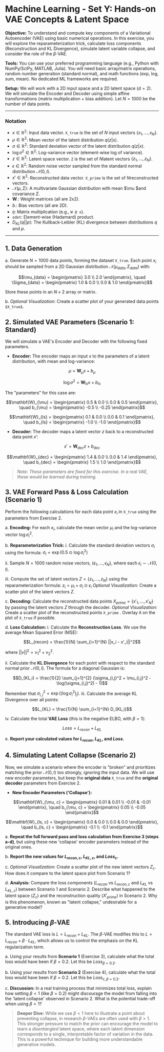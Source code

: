 # Machine Learning - Set Y: Hands-on VAE Concepts & Latent Space

**Objective:** To understand and compute key components of a Variational Autoencoder (VAE) using basic numerical operations. In this exercise, you will explore the reparameterization trick, calculate loss components (Reconstruction and KL Divergence), simulate latent variable collapse, and consider the role of the $\beta$-VAE.

**Tools:** You can use your preferred programming language (e.g., Python with NumPy/SciPy, MATLAB, Julia). You will need basic array/matrix operations, random number generation (standard normal), and math functions (exp, log, sum, mean). No dedicated ML frameworks are required.

**Setup:** We will work with a 2D input space and a 2D latent space ($d=2$). We will simulate the Encoder and Decoder using simple affine transformations (matrix multiplication + bias addition). Let $N=1000$ be the number of data points.

---

### **Notation**

*   $x \in \mathbb{R}^2$: Input data vector. `X_true` is the set of $N$ input vectors $\{x_1, ..., x_N \}$.
*   $\mu \in \mathbb{R}^2$: Mean vector of the latent distribution $q(z|x)$.
*   $\sigma \in \mathbb{R}^2$: Standard deviation vector of the latent distribution $q(z|x)$.
*   $\log \sigma^2 \in \mathbb{R}^2$: Log-variance vector (element-wise log of variance).
*   $z \in \mathbb{R}^2$: Latent space vector. `Z` is the set of $N$latent vectors $\{z_1, ..., z_N\}$.
*   $\epsilon \in \mathbb{R}^2$: Random noise vector sampled from the standard normal distribution $\mathcal{N}(0, I)$.
*   $x' \in \mathbb{R}^2$: Reconstructed data vector. `X_prime` is the set of $N$reconstructed vectors.
*   $\mathcal{N}(\mu, \Sigma)$: A multivariate Gaussian distribution with mean $\mu $and covariance $\Sigma$.
*   $\mathbf{W}_{\cdot}$: Weight matrices (all are 2x2).
*   $b_{\cdot}$: Bias vectors (all are 2D).
*   `@`: Matrix multiplication (e.g., `W @ x`).
*   `odot`: Element-wise (Hadamard) product.
*   $D_{KL}(q || p)$: The Kullback-Leibler (KL) divergence between distributions $q$ and $p$.

---

## 1. Data Generation

a. Generate $N=1000$ data points, forming the dataset `X_true`. Each point $x_i$ should be sampled from a 2D Gaussian distribution $\mathcal{N}(\mu_{data}, \Sigma_{data})$ with:
```math
\mu_{data} = \begin{pmatrix} 3.0 \\ 2.0 \end{pmatrix}, \quad \Sigma_{data} = \begin{pmatrix} 1.0 & 0.0 \\ 0.0 & 1.0 \end{pmatrix}
```
   Store these points in an $N \times 2$ array or matrix.

b. *Optional Visualization:* Create a scatter plot of your generated data points `$X_true$`.

## 2. Simulated VAE Parameters (Scenario 1: Standard)

We will simulate a VAE's Encoder and Decoder with the following fixed parameters.

*   **Encoder:** The encoder maps an input $x$ to the parameters of a latent distribution, with mean and log-variance:
   
```math
\mu = \mathbf{W}_{\mu} x + b_{\mu}
```
   
```math
    \log \sigma^2 = \mathbf{W}_{ls} x + b_{ls}
```
The "parameters" for this case are:
    
```math
\mathbf{W}_{\mu} = \begin{pmatrix} 0.5 & 0.0 \\ 0.0 & 0.5 \end{pmatrix}, \quad b_{\mu} = \begin{pmatrix} -0.5 \\ -0.25 \end{pmatrix}
```
```math
\mathbf{W}_{ls} = \begin{pmatrix} 0.1 & 0.0 \\ 0.0 & 0.1 \end{pmatrix}, \quad b_{ls} = \begin{pmatrix} -1.0 \\ -1.0 \end{pmatrix}
```

*   **Decoder:** The decoder maps a latent vector $z$ back to a reconstructed data point $x'$:
```math
x' = \mathbf{W}_{dec} z + b_{dec}
```

```math
\mathbf{W}_{dec} = \begin{pmatrix} 1.4 & 0.0 \\ 0.0 & 1.4 \end{pmatrix}, \quad b_{dec} = \begin{pmatrix} 1.5 \\ 1.0 \end{pmatrix}
```

> *Note: These parameters are fixed for this exercise. In a real VAE, these would be learned during training.*

## 3. VAE Forward Pass & Loss Calculation (Scenario 1)

Perform the following calculations for each data point $x_i$ in `X_true` using the parameters from Exercise 2.

a. **Encoding:** For each $x_i$, calculate the mean vector $\mu_i$ and the log-variance vector $\log \sigma^2_i$.

b. **Reparameterization Trick:**
   i.  Calculate the standard deviation vectors $\sigma_i$ using the formula:
       $\sigma_i = \exp(0.5 \odot \log \sigma^2_i)$

   ii. Sample $N=1000$ random noise vectors, $\{\epsilon_1, ..., \epsilon_N\}$, where each $\epsilon_i \sim \mathcal{N}(0, I)$.

   iii. Compute the set of latent vectors $Z = \{z_1, ..., z_N\}$ using the reparameterization formula: $z_i = \mu_i + \sigma_i \odot \epsilon_i$
   *Optional Visualization:* Create a scatter plot of the latent vectors $Z$.

c. **Decoding:** Calculate the reconstructed data points $X_{prime} = \{x'_1, ..., x'_N\}$ by passing the latent vectors $Z$ through the decoder.
   *Optional Visualization:* Create a scatter plot of the reconstructed points `X_prime` . Overlay it on the plot of `X_true` if possible.

d. **Loss Calculation:**
   i.  Calculate the **Reconstruction Loss**. We use the average Mean Squared Error (MSE):

```math
L_{recon} = \frac{1}{N} \sum_{i=1}^{N} ||x_i - x'_i||^2
```
      
where $||v||^2 = v_1^2 + v_2^2$.

   ii. Calculate the **KL Divergence** for each point with respect to the standard normal prior $\mathcal{N}(0, I)$. The formula for a diagonal Gaussian is:

```math
D_{KL,i} = \frac{1}{2} \sum_{j=1}^{2} (\sigma_{i,j}^2 + \mu_{i,j}^2 - \log(\sigma_{i,j}^2) - 1)
```

Remember that $\sigma_{i,j}^2 = \exp((\log \sigma^2_i)_j)$.
   iii. Calculate the average KL Divergence over all points:

```math
L_{KL} = \frac{1}{N} \sum_{i=1}^{N} D_{KL,i}
```
       
   iv. Calculate the total **VAE Loss** (this is the negative ELBO, with $\beta=1$):
```math
Loss = L_{recon} + L_{KL}
```

e. **Report your calculated values for $L_{recon}$, $L_{KL}$, and $Loss$.**

## 4. Simulating Latent Collapse (Scenario 2)

Now, we simulate a scenario where the encoder is "broken" and prioritizes matching the prior $\mathcal{N}(0, I)$ too strongly, ignoring the input data. We will use new encoder parameters, but keep the **original data** `X_true` and the **original decoder** parameters from Exercise 2.

*   **New Encoder Parameters ('Collapse'):**
```math
\mathbf{W}_{\mu, c} = \begin{pmatrix} 0.01 & 0.01 \\ -0.01 & -0.01 \end{pmatrix}, \quad b_{\mu, c} = \begin{pmatrix} 0.05 \\ -0.05 \end{pmatrix}
```
```math
\mathbf{W}_{ls, c} = \begin{pmatrix} 0.0 & 0.0 \\ 0.0 & 0.0 \end{pmatrix}, \quad b_{ls, c} = \begin{pmatrix} -0.1 \\ -0.1 \end{pmatrix}
```

a. **Repeat the full forward pass and loss calculation from Exercise 3 (steps a-d)**, but using these new 'collapse' encoder parameters instead of the original ones.

b. **Report the new values for $L_{recon, c}$, $L_{KL, c}$, and $Loss_c$.**

c. *Optional Visualization:* Create a scatter plot of the new latent vectors $Z_c$. How does it compare to the latent space plot from Scenario 1?

d. **Analysis:** Compare the loss components ($L_{recon}$ vs $L_{recon, c}$ and $L_{KL}$ vs $L_{KL, c}$) between Scenario 1 and Scenario 2. Describe what happened to the latent space ($Z_c$) and the reconstruction quality ($X'_{prime}$) in Scenario 2. Why is this phenomenon, known as "latent collapse," undesirable for a generative model?

## 5. Introducing $\beta$-VAE

The standard VAE loss is $L = L_{recon} + L_{KL}$. The $\beta$-VAE modifies this to $L = L_{recon} + \beta \cdot L_{KL}$, which allows us to control the emphasis on the KL regularization term.

a. Using your results from **Scenario 1** (Exercise 3), calculate what the total loss would have been if $\beta = 0.2$. Let this be $Loss_{\beta=0.2}$.

b. Using your results from **Scenario 2** (Exercise 4), calculate what the total loss would have been if $\beta = 0.2$. Let this be $Loss_{c, \beta=0.2}$.

c. **Discussion:** In a real training process that minimizes total loss, explain how setting $\beta < 1$ (like $\beta=0.2$) might discourage the model from falling into the 'latent collapse' observed in Scenario 2. What is the potential trade-off when using $\beta < 1$?

> **Deeper Dive:** While we use $\beta < 1$ here to illustrate a point about preventing collapse, in research $\beta$-VAEs are often used with $\beta > 1$. This stronger pressure to match the prior can encourage the model to learn a *disentangled* latent space, where each latent dimension corresponds to a single, interpretable factor of variation in the data. This is a powerful technique for building more understandable generative models.
